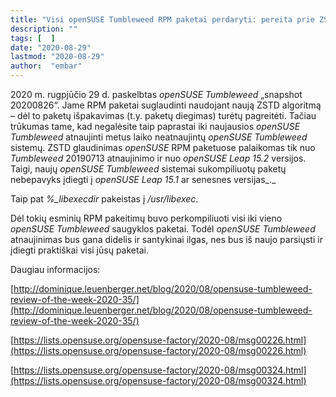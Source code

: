 ```yaml
---
title: "Visi openSUSE Tumbleweed RPM paketai perdaryti: pereita prie ZSTD glaudinimo"
description: ""
tags: [  ]
date: "2020-08-29"
lastmod: "2020-08-29"
author:  "embar"
---
```

2020 m. rugpjūčio 29 d. paskelbtas _openSUSE Tumbleweed_ „snapshot 20200826“. Jame RPM paketai suglaudinti naudojant naują ZSTD algoritmą – dėl to paketų išpakavimas (t.y. paketų diegimas) turėtų pagreitėti. Tačiau trūkumas tame, kad negalėsite taip paprastai iki naujausios _openSUSE Tumbleweed_ atnaujinti metus laiko neatnaujintų _openSUSE Tumbleweed_ sistemų. ZSTD glaudinimas _openSUSE_ RPM paketuose palaikomas tik nuo _Tumbleweed_ 20190713 atnaujinimo ir nuo _openSUSE Leap 15.2_ versijos. Taigi, naujų _openSUSE Tumbleweed_ sistemai sukompiliuotų paketų nebepavyks įdiegti į _openSUSE Leap 15.1_ ar senesnes versijas_._

Taip pat _%\_libexecdir_ pakeistas į _/usr/libexec_.

Dėl tokių esminių RPM pakeitimų buvo perkompiliuoti visi iki vieno _openSUSE Tumbleweed_ saugyklos paketai. Todėl _openSUSE Tumbleweed_ atnaujinimas bus gana didelis ir santykinai ilgas, nes bus iš naujo parsiųsti ir įdiegti praktiškai visi jūsų paketai.

Daugiau informacijos:

[http://dominique.leuenberger.net/blog/2020/08/opensuse-tumbleweed-review-of-the-week-2020-35/](http://dominique.leuenberger.net/blog/2020/08/opensuse-tumbleweed-review-of-the-week-2020-35/)

[https://lists.opensuse.org/opensuse-factory/2020-08/msg00226.html](https://lists.opensuse.org/opensuse-factory/2020-08/msg00226.html)

[https://lists.opensuse.org/opensuse-factory/2020-08/msg00324.html](https://lists.opensuse.org/opensuse-factory/2020-08/msg00324.html)
